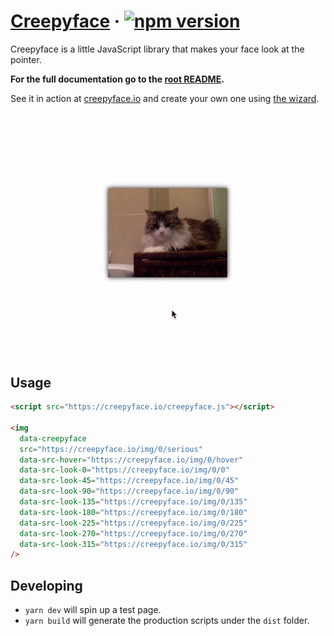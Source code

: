 # [Creepyface](https://creepyface.io) &middot; [![npm version](https://img.shields.io/npm/v/creepyface.svg?style=flat)](https://www.npmjs.com/package/creepyface)

Creepyface is a little JavaScript library that makes your face look at the pointer.

**For the full documentation go to the [root README](https://github.com/4lejandrito/creepyface).**

See it in action at [creepyface.io](https://creepyface.io) and create your own one using [the wizard](https://creepyface.io/create).

![Example animated gif of a face looking at the pointer](https://github.com/4lejandrito/creepyface/raw/master/example.gif)

## Usage

```html
<script src="https://creepyface.io/creepyface.js"></script>

<img
  data-creepyface
  src="https://creepyface.io/img/0/serious"
  data-src-hover="https://creepyface.io/img/0/hover"
  data-src-look-0="https://creepyface.io/img/0/0"
  data-src-look-45="https://creepyface.io/img/0/45"
  data-src-look-90="https://creepyface.io/img/0/90"
  data-src-look-135="https://creepyface.io/img/0/135"
  data-src-look-180="https://creepyface.io/img/0/180"
  data-src-look-225="https://creepyface.io/img/0/225"
  data-src-look-270="https://creepyface.io/img/0/270"
  data-src-look-315="https://creepyface.io/img/0/315"
/>
```

## Developing

- `yarn dev` will spin up a test page.
- `yarn build` will generate the production scripts under the `dist` folder.
